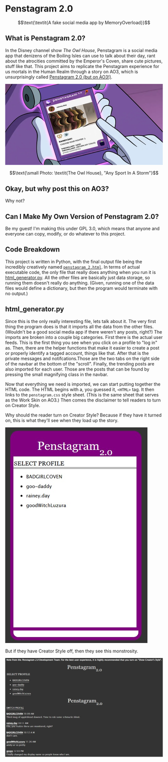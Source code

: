 # Penstagram 2.0

$$\text{\textit{A fake social media app by MemoryOverload}}$$

## What is Penstagram 2.0?
In the Disney channel show *The Owl House*, Penstagram is a social media app that denizens of the Boiling Isles can use to talk about their day, rant about the atrocities committed by the Emperor's Coven, share cute pictures, stuff like that. This project aims to replicate the Penstagram experience for us mortals in the Human Realm through a story on AO3, which is unsurprisingly called [Penstagram 2.0 (but on AO3!)](https://archiveofourown.org/works/47292868/chapters/119167231).

![Darius' Penstagram, showing a post made by Raine Whispers (@rainey.day).](images/Darius-Penstagram.png)

$$\text{\small Photo: \textit{The Owl House}, "Any Sport In A Storm"}$$

## Okay, but why post this on AO3?
Why not?

## Can I Make My Own Version of Penstagram 2.0?
Be my guest! I'm making this under GPL 3.0, which means that anyone and everyone can copy, modify, or do whatever to this project.

## Code Breakdown
This project is written in Python, with the final output file being the incredibly creatively named [`penstagram_2.html`](/penstagram_2.html). In terms of actual executable code, the only file that really does anything when you run it is [html_generator.py](/html_generator.py). All the other files are basically just data storage, so running them doesn't really do anything. (Given, running one of the data files would define a dictionary, but then the program would terminate with no output.)

## html_generator.py
Since this is the only really interesting file, lets talk about it. The very first thing the program does is that it imports all the data from the other files. (Wouldn't be a good social media app if there weren't any posts, right?) The imports are broken into a couple big categories. First there is the actual user feeds. This is the first thing you see when you click on a profile to "log in" as. Then, there are the helper functions that make it easier to create a post or properly identify a tagged account, things like that. After that is the private messages and notifcations.Those are the two tabs on the right side of the navbar at the bottom of the "scroll". Finally, the trending posts are also imported for each user. Those are the posts that can be found by pressing the small magnifying class in the navbar.

Now that everything we need is imported, we can start putting together the HTML code. The HTML begins with a, you guessed it, `<HTML>` tag. It then links to the `penstagram.css` style sheet. (This is the same sheet that serves as the Work Skin on AO3.) Then comes the disclaimer to tell readers to turn on Creator Style.

Why should the reader turn on Creator Style? Because if they have it turned on, this is what they'll see when they load up the story.

![Yay this is what we want! :)](images/good%20scroll.jpg)

But if they have Creator Style off, then they see this monstrosity.

![AHH kill it with fire](images/bad%20scroll.jpg)
